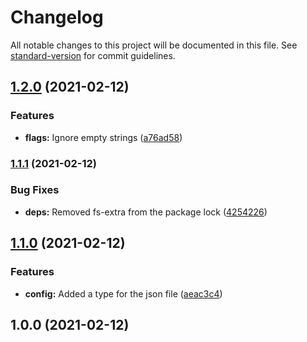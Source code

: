 # Changelog

All notable changes to this project will be documented in this file. See [standard-version](https://github.com/conventional-changelog/standard-version) for commit guidelines.

## [1.2.0](https://github.com/Kerren-Entrostat/entro-jest-flags/compare/v1.1.1...v1.2.0) (2021-02-12)


### Features

* **flags:** Ignore empty strings ([a76ad58](https://github.com/Kerren-Entrostat/entro-jest-flags/commit/a76ad58fd2fbca541aec4564b716135d9f25be27))

### [1.1.1](https://github.com/Kerren-Entrostat/entro-jest-flags/compare/v1.1.0...v1.1.1) (2021-02-12)


### Bug Fixes

* **deps:** Removed fs-extra from the package lock ([4254226](https://github.com/Kerren-Entrostat/entro-jest-flags/commit/425422671c2a0d7cbbcc32d942dc5302bfa7e433))

## [1.1.0](https://github.com/Kerren-Entrostat/entro-jest-flags/compare/v1.0.0...v1.1.0) (2021-02-12)


### Features

* **config:** Added a type for the json file ([aeac3c4](https://github.com/Kerren-Entrostat/entro-jest-flags/commit/aeac3c487f70265a6a14135acfdfbb335268d91c))

## 1.0.0 (2021-02-12)
